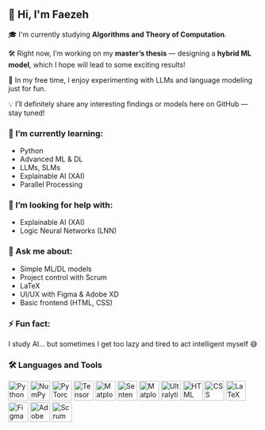 
## 👋 Hi, I'm Faezeh 

🎓 I'm currently studying **Algorithms and Theory of Computation**.

🛠 Right now, I’m working on my **master’s thesis** — designing a **hybrid ML model**, which I hope will lead to some exciting results!  

🧪 In my free time, I enjoy experimenting with LLMs and language modeling just for fun.

💡 I’ll definitely share any interesting findings or models here on GitHub — stay tuned!



### 🌱 I’m currently learning:
- Python
- Advanced ML & DL  
- LLMs, SLMs  
- Explainable AI (XAI)  
- Parallel Processing

### 🤝 I’m looking for help with:
- Explainable AI (XAI)  
- Logic Neural Networks (LNN)

### 💬 Ask me about:
- Simple ML/DL models  
- Project control with Scrum  
- LaTeX  
- UI/UX with Figma & Adobe XD  
- Basic frontend (HTML, CSS)

### ⚡ Fun fact:
I study AI… but sometimes I get too lazy and tired to act intelligent myself 😅



### 🛠️ Languages and Tools

<p align="left">
  <img src="https://cdn.jsdelivr.net/gh/devicons/devicon/icons/python/python-original.svg" width="40" alt="Python"/>
  <img src="https://cdn.jsdelivr.net/gh/devicons/devicon/icons/numpy/numpy-original.svg" width="40" alt="NumPy"/>
  <img src="https://cdn.jsdelivr.net/gh/devicons/devicon/icons/pytorch/pytorch-original.svg" width="40" alt="PyTorch"/>
  <img src="https://cdn.jsdelivr.net/gh/devicons/devicon/icons/tensorflow/tensorflow-original.svg" width="40" alt="TensorFlow"/>
  <img src="https://cdn.jsdelivr.net/gh/devicons/devicon/icons/matplotlib/matplotlib-original.svg" width="40" alt="Matplotlib"/>
  <img src="https://cdn.jsdelivr.net/gh/devicons/devicon/icons/sentence-transformers/sentence-transformers-original.svg" width="40" alt="Sentence Transformers"/>
  <img src="https://cdn.jsdelivr.net/gh/devicons/devicon/icons/matplotlib/matplotlib-original.svg" width="40" alt="Matplotlib"/>
  <img src="https://cdn.jsdelivr.net/gh/devicons/devicon/icons/ultralytics/ultralytics-original.svg" width="40" alt="Ultralytics"/>
  <img src="https://cdn.jsdelivr.net/gh/devicons/devicon/icons/html5/html5-original.svg" width="40" alt="HTML"/>
  <img src="https://cdn.jsdelivr.net/gh/devicons/devicon/icons/css3/css3-original.svg" width="40" alt="CSS"/>
  <img src="https://cdn.jsdelivr.net/gh/devicons/devicon/icons/latex/latex-original.svg" width="40" alt="LaTeX"/>
  <img src="https://cdn.jsdelivr.net/gh/devicons/devicon/icons/figma/figma-original.svg" width="40" alt="Figma"/>
  <img src="https://upload.wikimedia.org/wikipedia/commons/c/c2/Adobe_XD_CC_icon.svg" width="40" alt="Adobe XD"/>
  <img src="https://www.svgrepo.com/download/439311/scrum.svg" width="40" alt="Scrum"/>
</p>




